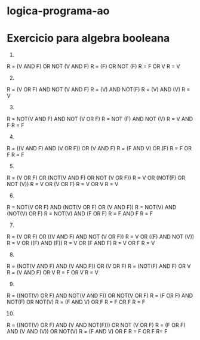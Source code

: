 # logica-programa-ao
# Exercicio para algebra booleana

1.
R = (V AND F) OR NOT (V AND F)
R = (F) OR NOT (F)
R = F OR V
R = V

2.
R = (V OR F) AND NOT (V AND F)
R = (V) AND NOT(F)
R = (V) AND (V)
R = V

3.
R = NOT(V AND F) AND NOT (V OR F)
R = NOT (F) AND NOT (V)
R = V AND F
R = F

4.
R = ((V AND F) AND (V OR F)) OR (V AND F)
R = (F AND V) OR (F)
R = F OR F
R = F

5.
R = (V OR F) OR (NOT(V AND F) OR NOT (V OR F))
R = V OR (NOT(F) OR NOT (V))
R = V OR (V OR F)
R = V OR V
R = V

6.
R = NOT(V OR F) AND (NOT(V OR F) OR (V AND F))
R = NOT(V) AND (NOT(V) OR F)
R = NOT(V) AND (F OR F)
R = F AND F
R = F

7.
R = (V OR F) OR ((V AND F) AND NOT (V OR F))
R = V OR ((F) AND NOT (V))
R = V OR ((F) AND (F))
R = V OR (F AND F)
R = V OR F
R = V

8.
R = (NOT(V AND F) AND (V AND F)) OR (V OR F)
R = (NOT(F) AND F) OR V
R = (V AND F) OR V
R = F OR V
R = V

9.
R = ((NOT(V) OR F) AND NOT(V AND F)) OR NOT(V OR F)
R = (F OR F) AND NOT(F) OR NOT(V)
R = (F AND V) OR F
R = F OR F
R = F

10.
R = ((NOT(V) OR F) AND (V AND NOT(F))) OR NOT (V OR F)
R = (F OR F) AND (V AND (V)) OR NOT(V)
R = (F AND V) OR F
R = F OR F
R= F

